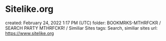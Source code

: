 # Sitelike.org

created: February 24, 2022 1:17 PM (UTC)
folder: BOOKMRKS-MTHRFCKR / SEARCH PARTY MTHRFCKR! / Similiar Sites
tags: Search, similiar sites
url: https://www.sitelike.org